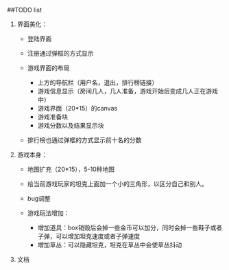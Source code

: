##TODO list

1. 界面美化：

	* 登陆界面
	* 注册通过弹框的方式显示
	* 游戏界面的布局

		* 上方的导航栏（用户名，退出，排行榜链接）
		* 游戏信息显示（房间几人，几人准备，游戏开始后变成几人正在游戏中）
		* 游戏界面（20*15）的canvas
		* 游戏准备块
		* 游戏分数以及结果显示块
	* 排行榜也通过弹框的方式显示前十名的分数


2. 游戏本身：

	* 地图扩充（20*15），5-10种地图
	* 给当前游戏玩家的坦克上面加一个小的三角形，以区分自己和别人。
	* bug调整
	* 游戏玩法增加：

		* 增加道具：box销毁后会掉一些金币可以加分，同时会掉一些鞋子或者子弹，可以增加坦克速度或者子弹速度
		* 增加草丛：可以隐藏坦克，坦克在草丛中会使草丛抖动
	
3. 文档

	
